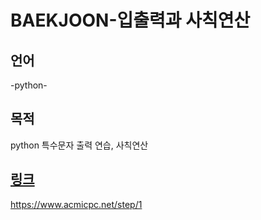 # BAEKJOON-입출력과 사칙연산
## 언어
-python-
## 목적
python 특수문자 출력 연습, 사칙연산
## [링크](https://www.acmicpc.net/step/1)
https://www.acmicpc.net/step/1
